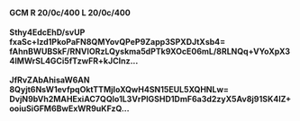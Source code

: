 #### GCM R 20/0c/400 L 20/0c/400
**Sthy4EdcEhD/svUP**<br/>**fxaSc+lzd1PkoPaFN8QMYovQPeP9Zapp3SPXDJtXsb4=**<br/>**fAhnBWUBSkF/RNVIORzLQyskma5dPTk9XOcE06mL/8RLNQq+VYoXpX34lMWrSL4GCi5fTzwFR+kJCInz...**<br/><br/>
**JfRvZAbAhisaW6AN**<br/>**8Qyjt6NsW1evfpqOktTTMjIoXQwH4SN15EUL5XQHNLw=**<br/>**DvjN9bVh2MAHExiAC7QQlo1L3VrPlGSHD1DmF6a3d2zyX5Av8j91SK4lZ+ooiuSiGFM6BwExWR9uKFzQ...**